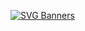 [![SVG Banners](https://svg-banners.vercel.app/api?type=luminance&text1=Hey_There_I_am_Aki%20🌻&width=800&height=400)](https://github.com/Akshay090/svg-banners)


<!--
**bitpexs/bitpexs** is a ✨ _special_ ✨ repository because its `README.md` (this file) appears on your GitHub profile.

Here are some ideas to get you started:

- 🔭 I’m currently working on ...
- 🌱 I’m currently learning ...
- 👯 I’m looking to collaborate on ...
- 🤔 I’m looking for help with ...
- 💬 Ask me about ...
- 📫 How to reach me: ...
- 😄 Pronouns: ...
- ⚡ Fun fact: ...
-->

